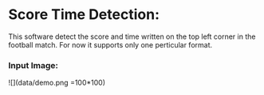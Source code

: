 # Score Time Detection:

This software detect the score and time written on the top left corner in the football match. For now it supports only one perticular format.

### Input Image:

![](data/demo.png =100*100)
